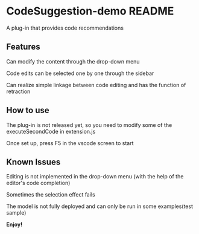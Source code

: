 # CodeSuggestion-demo README

A plug-in that provides code recommendations

## Features

Can modify the content through the drop-down menu

Code edits can be selected one by one through the sidebar

Can realize simple linkage between code editing and has the function of retraction

## How to use

The plug-in is not released yet, so you need to modify some of the executeSecondCode in extension.js

Once set up, press F5 in the vscode screen to start

## Known Issues

Editing is not implemented in the drop-down menu (with the help of the editor's code completion)

Sometimes the selection effect fails

The model is not fully deployed and can only be run in some examples(test sample)

**Enjoy!**
